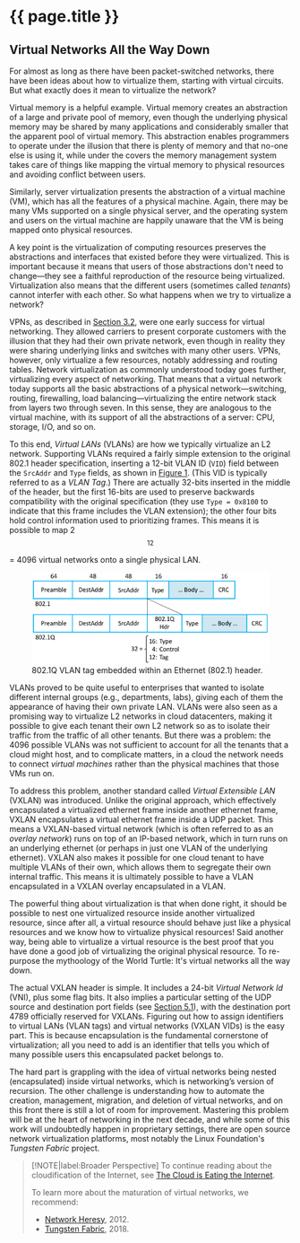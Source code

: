 # {{ page.title }}

## Virtual Networks All the Way Down

For almost as long as there have been packet-switched networks, there
have been ideas about how to virtualize them, starting with virtual
circuits. But what exactly does it mean to virtualize the network?
 
Virtual memory is a helpful example. Virtual memory creates an
abstraction of a large and private pool of memory, even though the
underlying physical memory may be shared by many applications
and considerably smaller that the apparent pool of virtual
memory. This abstraction enables programmers to operate under the
illusion that there is plenty of memory and that no-one else is using
it, while under the covers the memory management system takes care of
things like mapping the virtual memory to physical resources and
avoiding conflict between users.
 
Similarly, server virtualization presents the abstraction of a virtual
machine (VM), which has all the features of a physical machine. Again,
there may be many VMs supported on a single physical server, and the
operating system and users on the virtual machine are happily unaware
that the VM is being mapped onto physical resources.
 
A key point is the virtualization of computing resources preserves the
abstractions and interfaces that existed before they were virtualized.
This is important because it means that users of those abstractions
don't need to change—they see a faithful reproduction of the resource
being virtualized. Virtualization also means that the different users
(sometimes called *tenants*) cannot interfer with each other. So what
happens when we try to virtualize a network?
 
VPNs, as described in [Section 3.2](basic-ip.md), were one early
success for virtual networking. They allowed carriers to present
corporate customers with the illusion that they had their own private
network, even though in reality they were sharing underlying links and
switches with many other users.  VPNs, however, only virtualize a few
resources, notably addressing and routing tables. Network
virtualization as commonly understood today goes further, virtualizing
every aspect of networking. That means that a virtual network today
supports all the basic abstractions of a physical network—switching,
routing, firewalling, load balancing—virtualizing the entire network
stack from layers two through seven. In this sense, they are analogous
to the virtual machine, with its support of all the abstractions of a
server: CPU, storage, I/O, and so on.
 
To this end, *Virtual LANs* (VLANs) are how we typically virtualize an
L2 network. Supporting VLANs required a fairly simple extension to the
original 802.1 header specification, inserting a 12-bit VLAN ID
(`VID`) field between the `SrcAddr` and `Type` fields, as shown in
[Figure 1](#vlan). (This VID is typically referred to as a *VLAN Tag*.)
There are actually 32-bits inserted in the middle of the header, but
the first 16-bits are used to preserve backwards compatibility with
the original specification (they use `Type = 0x8100` to indicate that
this frame includes the VLAN extension); the other four bits hold
control information used to prioritizing frames. This means it is
possible to map 2$$^{12}$$ = 4096 virtual networks onto a single
physical LAN.

<figure class="line">
	<a id="vlan"></a>
	<img src="figures/impl/Slide4.png" width="500px"/>
	<figcaption>802.1Q VLAN tag embedded within an Ethernet (802.1) 
	header.</figcaption>
</figure>
 
VLANs proved to be quite useful to enterprises that wanted to isolate
different internal groups (e.g., departments, labs), giving each of
them the appearance of having their own private LAN. VLANs were also seen
as a promising way to virtualize L2 networks in cloud datacenters,
making it possible to give each tenant their own L2 network so as to
isolate their traffic from the traffic of all other tenants. But there
was a problem: the 4096 possible VLANs was not sufficient to account
for all the tenants that a cloud might host, and to complicate
matters, in a cloud the network needs to connect *virtual machines*
rather than the physical machines that those VMs run on.
 
To address this problem, another standard called *Virtual Extensible
LAN* (VXLAN) was introduced. Unlike the original approach, which
effectively encapsulated a virtualized ethernet frame inside another
ethernet frame, VXLAN encapsulates a virtual ethernet frame inside a
UDP packet. This means a VXLAN-based virtual network (which is often
referred to as an *overlay network*) runs on top of an IP-based
network, which in turn runs on an underlying ethernet (or perhaps in
just one VLAN of the underlying ethernet). VXLAN also makes it
possible for one cloud tenant to have multiple VLANs of their own,
which allows them to segregate their own internal traffic. This means
it is ultimately possible to have a VLAN encapsulated in a VXLAN overlay
encapsulated in a VLAN.

The powerful thing about virtualization is that when done
right, it should be possible to nest one virtualized resource inside
another virtualized resource, since after all, a virtual resource
should behave just like a physical resources and we know how to
virtualize physical resources! Said another way, being able to
virtualize a virtual resource is the best proof that you have done a
good job of virtualizing the original physical resource. To re-purpose
the mythoology of the World Turtle: It's virtual networks all the way
down.
 
The actual VXLAN header is simple. It includes a 24-bit *Virtual
Network Id* (VNI), plus some flag bits. It also implies a particular
setting of the UDP source and destination port fields (see
[Section 5.1](../e2e/udp.md)), with the destination port 4789
officially reserved for VXLANs. Figuring out how to assign identifiers
to virtual LANs (VLAN tags) and virtual networks (VXLAN VIDs) is the
easy part. This is because encapsulation is the fundamental
cornerstone of virtualization; all you need to add is an identifier
that tells you which of many possible users this encapsulated packet
belongs to.

The hard part is grappling with the idea of virtual networks being
nested (encapsulated) inside virtual networks, which is networking’s
version of recursion. The other challenge is understanding how to
automate the creation, management, migration, and deletion of virtual
networks, and on this front there is still a lot of room for improvement.
Mastering this problem will be at the heart of networking in the next
decade, and while some of this work will undoubtedly happen in
proprietary settings, there are open source network virtualization
platforms, most notably the Linux Foundation's *Tungsten Fabric*
project.

> [!NOTE|label:Broader Perspective]
> To continue reading about the cloudification of the Internet, see
> [The Cloud is Eating the Internet](../scaling/trend.md).
>
> To learn more about the maturation of virtual networks, we recommend:
> * [Network Heresy](https://networkheresy.com/2012/05/31/network-virtualization/), 2012.
> * [Tungsten Fabric](https://tungstenfabric.github.io/website/), 2018. 
